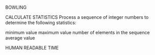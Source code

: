 BOWLING

CALCULATE STATISTICS
Process a sequence of integer numbers to determine the following statistics:

minimum value
maximum value
number of elements in the sequence
average value

HUMAN READABLE TIME
